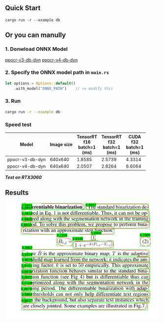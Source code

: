 ## Quick Start

```shell
cargo run -r --example db
```

## Or you can manully

### 1. Donwload ONNX Model

[ppocr-v3-db-dyn](https://github.com/jamjamjon/assets/releases/download/v0.0.1/ppocr-v3-db-dyn.onnx)
[ppocr-v4-db-dyn](https://github.com/jamjamjon/assets/releases/download/v0.0.1/ppocr-v4-db-dyn.onnx)

### 2. Specify the ONNX model path in `main.rs`

```Rust
let options = Options::default()
    .with_model("ONNX_PATH")    // <= modify this
```

### 3. Run

```bash
cargo run -r --example db
```

### Speed test

| Model           | Image size | TensorRT<br />f16<br />batch=1<br />(ms) | TensorRT<br />f32<br />batch=1<br />(ms) | CUDA<br />f32<br />batch=1<br />(ms) |
| --------------- | ---------- | ---------------------------------------- | ---------------------------------------- | ------------------------------------ |
| ppocr-v3-db-dyn | 640x640    | 1.8585                                   | 2.5739                                   | 4.3314                               |
| ppocr-v4-db-dyn | 640x640    | 2.0507                                   | 2.8264                                   | 6.6064                               |

***Test on RTX3060***

## Results

![](./demo.jpg)
